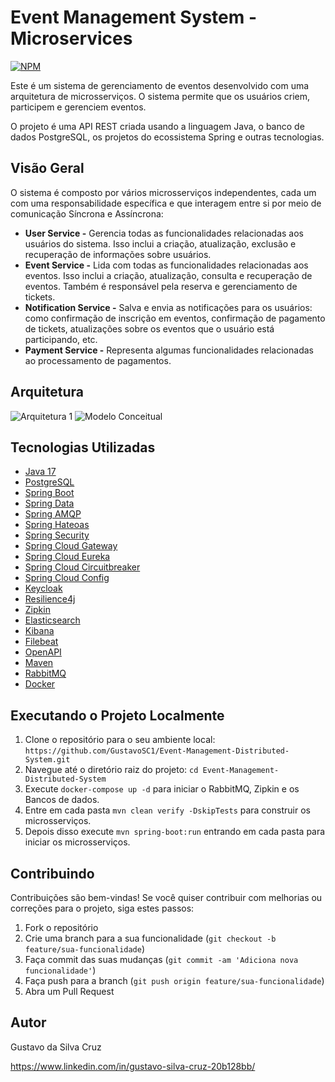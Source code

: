 # Event Management System - Microservices
[![NPM](https://img.shields.io/npm/l/react)](https://github.com/GustavoSC1/Event-Management-Distributed-System/blob/main/LICENSE)

Este é um sistema de gerenciamento de eventos desenvolvido com uma arquitetura de microsserviços. O sistema permite que os usuários criem, participem e gerenciem eventos.

O projeto é uma API REST criada usando a linguagem Java, o banco de dados PostgreSQL, os projetos do ecossistema Spring e outras tecnologias.

## Visão Geral

O sistema é composto por vários microsserviços independentes, cada um com uma responsabilidade específica e que interagem entre si por meio de comunicação Síncrona e Assíncrona:

- **User Service -** Gerencia todas as funcionalidades relacionadas aos usuários do sistema. Isso inclui a criação, atualização, exclusão e recuperação de informações sobre usuários.
- **Event Service -** Lida com todas as funcionalidades relacionadas aos eventos. Isso inclui a criação, atualização, consulta e recuperação de eventos. Também é responsável pela reserva e gerenciamento de tickets.
- **Notification Service -** Salva e envia as notificações para os usuários: como confirmação de inscrição em eventos, confirmação de pagamento de tickets, atualizações sobre os eventos que o usuário está participando, etc.
- **Payment Service -** Representa algumas funcionalidades relacionadas ao processamento de pagamentos. 

## Arquitetura
![Arquitetura 1](https://ik.imagekit.io/gustavosc/Event%20Management%20Distributed%20System/Diagrama%20sem%20nome_gUuCRojRh.png?updatedAt=1726074116387)
![Modelo Conceitual](https://ik.imagekit.io/gustavosc/Event%20Management%20Distributed%20System/Event%20Management_h8wv6ATdE.png?updatedAt=1712266532493)

## Tecnologias Utilizadas

- [Java 17](https://www.oracle.com/java/)
- [PostgreSQL](https://www.postgresql.org/)
- [Spring Boot](https://spring.io/projects/spring-boot)
- [Spring Data](https://spring.io/projects/spring-data)
- [Spring AMQP](https://spring.io/projects/spring-amqp)
- [Spring Hateoas](https://spring.io/projects/spring-hateoas)
- [Spring Security](https://spring.io/projects/spring-security)
- [Spring Cloud Gateway](https://spring.io/projects/spring-cloud-gateway)
- [Spring Cloud Eureka](https://cloud.spring.io/spring-cloud-netflix/reference/html/)
- [Spring Cloud Circuitbreaker](https://spring.io/projects/spring-cloud-circuitbreaker)
- [Spring Cloud Config](https://docs.spring.io/spring-cloud-config/docs/current/reference/html/)
- [Keycloak](https://www.keycloak.org/)
- [Resilience4j](https://resilience4j.readme.io/docs/getting-started)
- [Zipkin](https://zipkin.io/)
- [Elasticsearch](https://www.elastic.co/pt/elasticsearch)
- [Kibana](https://www.elastic.co/pt/kibana)
- [Filebeat](https://www.elastic.co/pt/beats/filebeat)
- [OpenAPI](https://swagger.io/specification/)
- [Maven](https://maven.apache.org/)
- [RabbitMQ](https://www.rabbitmq.com/)
- [Docker](https://www.docker.com/)

## Executando o Projeto Localmente

1. Clone o repositório para o seu ambiente local: `https://github.com/GustavoSC1/Event-Management-Distributed-System.git`
2. Navegue até o diretório raiz do projeto: `cd Event-Management-Distributed-System`
3. Execute `docker-compose up -d` para iniciar o RabbitMQ, Zipkin e os Bancos de dados.
4. Entre em cada pasta `mvn clean verify -DskipTests` para construir os microsserviços.
5. Depois disso execute `mvn spring-boot:run` entrando em cada pasta para iniciar os microsserviços.

## Contribuindo

Contribuições são bem-vindas! Se você quiser contribuir com melhorias ou correções para o projeto, siga estes passos:

1. Fork o repositório
2. Crie uma branch para a sua funcionalidade (`git checkout -b feature/sua-funcionalidade`)
3. Faça commit das suas mudanças (`git commit -am 'Adiciona nova funcionalidade'`)
4. Faça push para a branch (`git push origin feature/sua-funcionalidade`)
5. Abra um Pull Request

## Autor

Gustavo da Silva Cruz

https://www.linkedin.com/in/gustavo-silva-cruz-20b128bb/
